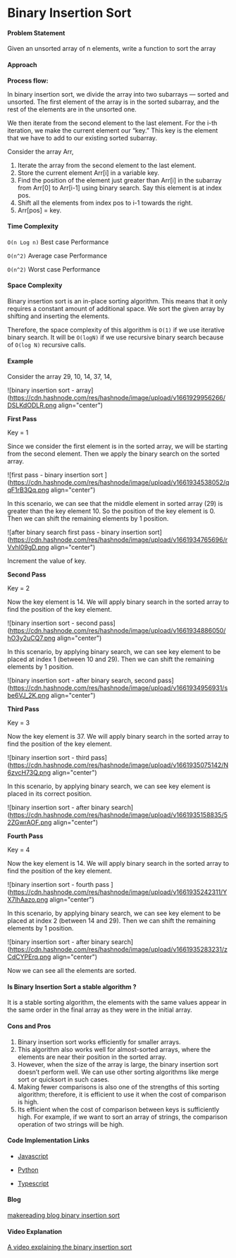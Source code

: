 # Binary Insertion Sort

#### Problem Statement

Given an unsorted array of n elements, write a function to sort the array

#### Approach

**Process flow:**

In binary insertion sort, we divide the array into two subarrays — sorted and unsorted. The first element of the array is in the sorted subarray, and the rest of the elements are in the unsorted one.

We then iterate from the second element to the last element. For the i-th iteration, we make the current element our “key.” This key is the element that we have to add to our existing sorted subarray.

Consider the array Arr,

1. Iterate the array from the second element to the last element.
2. Store the current element Arr[i] in a variable key.
3. Find the position of the element just greater than Arr[i] in the subarray from Arr[0] to Arr[i-1] using binary search. Say this element is at index pos.
4. Shift all the elements from index pos to i-1 towards the right.
5. Arr[pos] = key.

#### Time Complexity

`O(n Log n)` Best case Performance

`O(n^2)` Average case Performance

`O(n^2)` Worst case Performance

#### Space Complexity

Binary insertion sort is an in-place sorting algorithm. This means that it only requires a constant amount of additional space. We sort the given array by shifting and inserting the elements.

Therefore, the space complexity of this algorithm is `O(1)` if we use iterative binary search. It will be `O(logN)` if we use recursive binary search because of `O(log N)` recursive calls.

#### Example 

Consider the array 29, 10, 14, 37, 14,

![binary insertion sort - array](https://cdn.hashnode.com/res/hashnode/image/upload/v1661929956266/DSLKdODLR.png align="center")


**First Pass**

Key = 1

Since we consider the first element is in the sorted array, we will be starting from the second element. Then we apply the binary search on the sorted array. 

![first pass - binary insertion sort ](https://cdn.hashnode.com/res/hashnode/image/upload/v1661934538052/qqF1rB3Qq.png align="center")

In this scenario, we can see that the middle element in sorted array  (29) is greater than the key element 10. So the position of the key element is 0. Then we can shift the remaining elements by 1 position.


![after binary search first pass - binary insertion sort](https://cdn.hashnode.com/res/hashnode/image/upload/v1661934765696/rVvhl09gD.png align="center")

Increment the value of key. 

**Second Pass**

Key = 2

Now the key element is 14. We will apply binary search in the sorted array to find the position of the key element. 


![binary insertion sort -  second pass](https://cdn.hashnode.com/res/hashnode/image/upload/v1661934886050/hO3y2uCQ7.png align="center")

In this scenario, by applying binary search, we can see key element to be placed at index 1 (between 10 and 29). Then we can shift the remaining elements by 1 position.


![binary insertion sort - after binary search, second pass](https://cdn.hashnode.com/res/hashnode/image/upload/v1661934956931/sbe6VJ_2K.png align="center")


**Third Pass**

Key = 3

Now the key element is 37. We will apply binary search in the sorted array to find the position of the key element. 


![binary insertion sort - third pass](https://cdn.hashnode.com/res/hashnode/image/upload/v1661935075142/N6zvcH73Q.png align="center")

In this scenario, by applying binary search, we can see key element is placed in its correct position. 

![binary insertion sort - after binary search](https://cdn.hashnode.com/res/hashnode/image/upload/v1661935158835/52ZGwrAOF.png align="center")


**Fourth Pass**

Key = 4

Now the key element is 14. We will apply binary search in the sorted array to find the position of the key element. 


![binary insertion sort - fourth pass ](https://cdn.hashnode.com/res/hashnode/image/upload/v1661935242311/YX7lhAazo.png align="center")

In this scenario, by applying binary search, we can see key element to be placed at index 2 (between 14 and 29). Then we can shift the remaining elements by 1 position.


![binary insertion sort - after binary search](https://cdn.hashnode.com/res/hashnode/image/upload/v1661935283231/zCdCYPErq.png align="center")

Now we can see all the elements are sorted.

#### Is Binary Insertion Sort a stable algorithm ?
It is a stable sorting algorithm, the elements with the same values appear in the same order in the final array as they were in the initial array.

#### Cons and Pros
1. Binary insertion sort works efficiently for smaller arrays.
2. This algorithm also works well for almost-sorted arrays, where the elements are near their position in the sorted array.
3. However, when the size of the array is large, the binary insertion sort doesn’t perform well. We can use other sorting algorithms like merge sort or quicksort in such cases.
4. Making fewer comparisons is also one of the strengths of this sorting algorithm; therefore, it is efficient to use it when the cost of comparison is high.
5. Its efficient when the cost of comparison between keys is sufficiently high. For example, if we want to sort an array of strings, the comparison operation of two strings will be high.

#### Code Implementation Links

- [Javascript](https://github.com/TheAlgorithms/JavaScript/blob/master/Sorts/BinaryInsertionSort.js)

- [Python](https://github.com/syedjafer/Python/blob/master/sorts/binary_insertion_sort.py)

- [Typescript](https://github.com/syedjafer/TypeScript/blob/master/Sorts/BinaryInsertionSort.ts)

#### Blog 

[makereading blog binary insertion sort](https://makereading.com/binary-insertion-sort)

#### Video Explanation

[A video explaining the binary insertion sort](https://www.youtube.com/watch?v=3Yx_wINCxM4)

